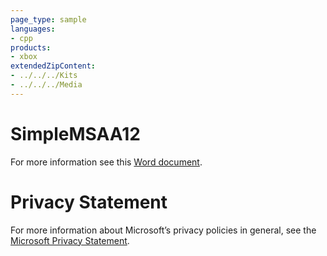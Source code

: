 ```yaml
---
page_type: sample
languages:
- cpp
products:
- xbox
extendedZipContent:
- ../../../Kits
- ../../../Media
---
```

# SimpleMSAA12
For more information see this [Word document](Readme.docx).
# Privacy Statement
For more information about Microsoft’s privacy policies in general, see the [Microsoft Privacy Statement](https://privacy.microsoft.com/en-us/privacystatement/).
